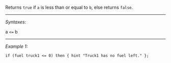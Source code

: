Returns `true` if `a` is less than or equal to `b`, else returns `false`.


---
*Syntaxes:*

a `<=` b

---
*Example 1:*

```sqf
if (fuel truck1 <= 0) then { hint "Truck1 has no fuel left." };
```